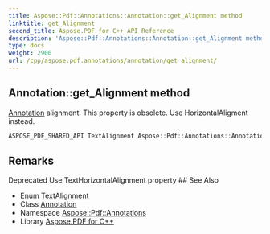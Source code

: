 ```yaml
---
title: Aspose::Pdf::Annotations::Annotation::get_Alignment method
linktitle: get_Alignment
second_title: Aspose.PDF for C++ API Reference
description: 'Aspose::Pdf::Annotations::Annotation::get_Alignment method. Annotation alignment. This property is obsolete. Use HorizontalAligment instead in C++.'
type: docs
weight: 2900
url: /cpp/aspose.pdf.annotations/annotation/get_alignment/
---
```

## Annotation::get_Alignment method


[Annotation](../) alignment. This property is obsolete. Use HorizontalAligment instead.

```cpp
ASPOSE_PDF_SHARED_API TextAlignment Aspose::Pdf::Annotations::Annotation::get_Alignment()
```

## Remarks


<xrefsect id="deprecated_1_deprecated000107">
  <xreftitle>Deprecated</xreftitle>
  <xrefdescription>
    <para>Use TextHorizontalAlignment property </para>
  </xrefdescription>
</xrefsect>
## See Also

* Enum [TextAlignment](../../textalignment/)
* Class [Annotation](../)
* Namespace [Aspose::Pdf::Annotations](../../)
* Library [Aspose.PDF for C++](../../../)

